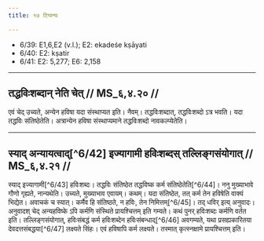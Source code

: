 ```yaml
---
title: १७ टिप्पन्यः

---
```

- 6/39: E1,6,E2 (v.l.); E2: ekadeśe kṣāyati
- 6/40: E2: kṣatir
- 6/41: E2: 5,277; E6: 2,158

____________________________________________


## तद्धविःशब्दान् नेति चेत् // MS_६,४.२० //

एवं चेद् उच्यते, अन्येन हविषा यदा संस्थाप्यत इति। नैवम्। तद्धविःशब्दात्, तद्धविःशब्दो ऽत्र भवति। यदा तद्धविः संतिष्ठेतेति। अत्रान्येन हविषा संस्थाप्यमाने तद्धविःशब्दो नावकल्प्येतेति।


____________________________________________


## स्याद् अन्यायत्वाद्[^6/42] इज्यागामी हविःशब्दस् तल्लिङ्गसंयोगात् // MS_६,४.२१ //

स्याद् इज्यागामी[^6/43] हविःशब्दः। तद्धविः संतिष्ठेत तद्धविष्क कर्म संतिष्ठेतेति[^6/44]। ननु मुख्याभावे गौणो गृह्यते, नान्यथेति। उच्यते, मुख्याभाव एवायम्। कथम्। यदा संतिष्ठेत, तत् कर्म तेन हविषेति वाक्यं भिद्येत। अवाचकं च स्यात्। कर्मैव हि संतिष्ठते, न हविः, तेन निमित्तम्[^6/45]। तद् धविर् इत्य् अनुवादः। अनुवादश् चेद् अन्यहविष्के ऽपि कर्मणि संस्थिते प्रायश्चित्तम् इति गम्यते। कथं पुनर् हविःशब्दः कर्मणि वर्तत इति। तल्लिङ्गसंयोगात्, हविःसंबद्धं कर्म हविःशब्देन हविःसंबन्धाद्[^6/46] अवगम्यते, यथा प्रसह्यकारितया देवदत्तसंबद्धया[^6/47] लक्ष्यते सिंहः। एवं हविषापि कर्म लक्ष्यते। तस्मात् कृत्स्नक्षामे प्रायश्चित्तम् इति।
